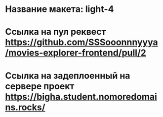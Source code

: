 # Название макета: light-4
# Ссылка на пул реквест https://github.com/SSSooonnnyyya/movies-explorer-frontend/pull/2
# Ссылка на задеплоенный на сервере проект https://bigha.student.nomoredomains.rocks/